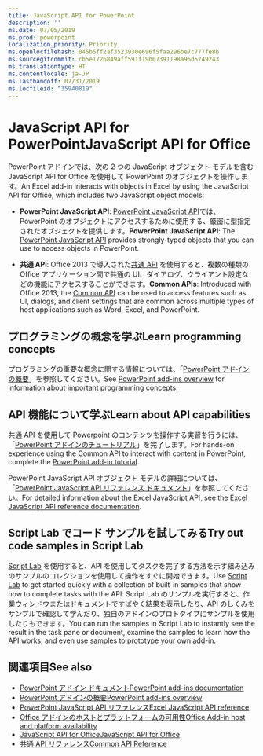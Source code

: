 ```yaml
---
title: JavaScript API for PowerPoint
description: ''
ms.date: 07/05/2019
ms.prod: powerpoint
localization_priority: Priority
ms.openlocfilehash: 045b5ff2af3523930e696f5faa296be7c777fe8b
ms.sourcegitcommit: cb5e1726849aff591f19b07391198a96d5749243
ms.translationtype: HT
ms.contentlocale: ja-JP
ms.lasthandoff: 07/31/2019
ms.locfileid: "35940819"
---
```

# <a name="javascript-api-for-powerpoint"></a><span data-ttu-id="141f1-102">JavaScript API for PowerPoint</span><span class="sxs-lookup"><span data-stu-id="141f1-102">JavaScript API for Office</span></span>

<span data-ttu-id="141f1-103">PowerPoint アドインでは、次の 2 つの JavaScript オブジェクト モデルを含む JavaScript API for Office を使用して PowerPoint のオブジェクトを操作します。</span><span class="sxs-lookup"><span data-stu-id="141f1-103">An Excel add-in interacts with objects in Excel by using the JavaScript API for Office, which includes two JavaScript object models:</span></span>

* <span data-ttu-id="141f1-104">**PowerPoint JavaScript API**: [PowerPoint JavaScript API](/javascript/api/powerpoint)では、PowerPoint のオブジェクトにアクセスするために使用する、厳密に型指定されたオブジェクトを提供します。</span><span class="sxs-lookup"><span data-stu-id="141f1-104">**PowerPoint JavaScript API**: The [PowerPoint JavaScript API](/javascript/api/powerpoint) provides strongly-typed objects that you can use to access objects in PowerPoint.</span></span>

* <span data-ttu-id="141f1-105">**共通 API**: Office 2013 で導入された[共通 API](/javascript/api/office) を使用すると、複数の種類の Office アプリケーション間で共通の UI、ダイアログ、クライアント設定などの機能にアクセスすることができます。</span><span class="sxs-lookup"><span data-stu-id="141f1-105">**Common APIs**: Introduced with Office 2013, the [Common API](/javascript/api/office) can be used to access features such as UI, dialogs, and client settings that are common across multiple types of host applications such as Word, Excel, and PowerPoint.</span></span>

## <a name="learn-programming-concepts"></a><span data-ttu-id="141f1-106">プログラミングの概念を学ぶ</span><span class="sxs-lookup"><span data-stu-id="141f1-106">Learn programming concepts</span></span>

<span data-ttu-id="141f1-107">プログラミングの重要な概念に関する情報については、「[PowerPoint アドインの概要](../../powerpoint/powerpoint-add-ins.md)」を参照してください。</span><span class="sxs-lookup"><span data-stu-id="141f1-107">See [PowerPoint add-ins overview](../../powerpoint/powerpoint-add-ins.md) for information about important programming concepts.</span></span>

## <a name="learn-about-api-capabilities"></a><span data-ttu-id="141f1-108">API 機能について学ぶ</span><span class="sxs-lookup"><span data-stu-id="141f1-108">Learn about API capabilities</span></span>

<span data-ttu-id="141f1-109">共通 API を使用して Powerpoint のコンテンツを操作する実習を行うには、「[PowerPoint アドインのチュートリアル](../../tutorials/powerpoint-tutorial.md)」を完了します。</span><span class="sxs-lookup"><span data-stu-id="141f1-109">For hands-on experience using the Common API to interact with content in PowerPoint, complete the [PowerPoint add-in tutorial](../../tutorials/powerpoint-tutorial.md).</span></span>

<span data-ttu-id="141f1-110">PowerPoint JavaScript API オブジェクト モデルの詳細については、「[PowerPoint JavaScript API リファレンス ドキュメント](/javascript/api/powerpoint)」を参照してください。</span><span class="sxs-lookup"><span data-stu-id="141f1-110">For detailed information about the Excel JavaScript API, see the [Excel JavaScript API reference documentation](/javascript/api/powerpoint).</span></span>

## <a name="try-out-code-samples-in-script-lab"></a><span data-ttu-id="141f1-111">Script Lab でコード サンプルを試してみる</span><span class="sxs-lookup"><span data-stu-id="141f1-111">Try out code samples in Script Lab</span></span>

<span data-ttu-id="141f1-112">[Script Lab](../../overview/explore-with-script-lab.md) を使用すると、API を使用してタスクを完了する方法を示す組み込みのサンプルのコレクションを使用して操作をすぐに開始できます。</span><span class="sxs-lookup"><span data-stu-id="141f1-112">Use [Script Lab](../../overview/explore-with-script-lab.md) to get started quickly with a collection of built-in samples that show how to complete tasks with the API.</span></span> <span data-ttu-id="141f1-113">Script Lab のサンプルを実行すると、作業ウィンドウまたはドキュメントですばやく結果を表示したり、API のしくみをサンプルで確認して学んだり、独自のアドインのプロトタイプにサンプルを使用したりもできます。</span><span class="sxs-lookup"><span data-stu-id="141f1-113">You can run the samples in Script Lab to instantly see the result in the task pane or document, examine the samples to learn how the API works, and even use samples to prototype your own add-in.</span></span>

## <a name="see-also"></a><span data-ttu-id="141f1-114">関連項目</span><span class="sxs-lookup"><span data-stu-id="141f1-114">See also</span></span>

- [<span data-ttu-id="141f1-115">PowerPoint アドイン ドキュメント</span><span class="sxs-lookup"><span data-stu-id="141f1-115">PowerPoint add-ins documentation</span></span>](../../powerpoint/index.md)
- [<span data-ttu-id="141f1-116">PowerPoint アドインの概要</span><span class="sxs-lookup"><span data-stu-id="141f1-116">PowerPoint add-ins overview</span></span>](../../powerpoint/powerpoint-add-ins.md)
- [<span data-ttu-id="141f1-117">PowerPoint JavaScript API リファレンス</span><span class="sxs-lookup"><span data-stu-id="141f1-117">Excel JavaScript API reference</span></span>](/javascript/api/powerpoint)
- [<span data-ttu-id="141f1-118">Office アドインのホストとプラットフォームの可用性</span><span class="sxs-lookup"><span data-stu-id="141f1-118">Office Add-in host and platform availability</span></span>](../../overview/office-add-in-availability.md)
- [<span data-ttu-id="141f1-119">JavaScript API for Office</span><span class="sxs-lookup"><span data-stu-id="141f1-119">JavaScript API for Office</span></span>](../javascript-api-for-office.md)
- [<span data-ttu-id="141f1-120">共通 API リファレンス</span><span class="sxs-lookup"><span data-stu-id="141f1-120">Common API Reference</span></span>](/javascript/api/office)
